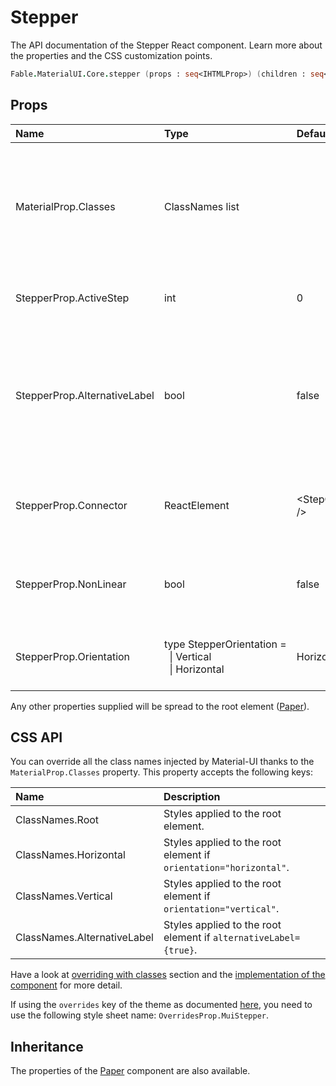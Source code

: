 # Stepper

<p class="description">The API documentation of the Stepper React component. Learn more about the properties and the CSS customization points.</p>

```fsharp
Fable.MaterialUI.Core.stepper (props : seq<IHTMLProp>) (children : seq<ReactElement>) : ReactElement
```



## Props

| Name | Type | Default | Description |
|:-----|:-----|:--------|:------------|
| <span class="prop-name">MaterialProp.Classes</span> | <span class="prop-type">ClassNames list</span> |   | Override or extend the styles applied to the component.  See CSS API below for more details.  |
| <span class="prop-name">StepperProp.ActiveStep</span> | <span class="prop-type">int</span> | <span class="prop-default">0</span> | Set the active step (zero based index). |
| <span class="prop-name">StepperProp.AlternativeLabel</span> | <span class="prop-type">bool</span> | <span class="prop-default">false</span> | If set to "true" and orientation is horizontal, then the step label will be positioned under the icon. |
| <span class="prop-name">StepperProp.Connector</span> | <span class="prop-type">ReactElement</span> | <span class="prop-default">&lt;StepConnector /></span> | A component to be placed between each step. |
| <span class="prop-name">StepperProp.NonLinear</span> | <span class="prop-type">bool</span> | <span class="prop-default">false</span> | If set the `Stepper` will not assist in controlling steps for linear flow. |
| <span class="prop-name">StepperProp.Orientation</span> | <span class="prop-type">type&nbsp;StepperOrientation&nbsp;=<br>&nbsp;&nbsp;&#124;&nbsp;Vertical<br>&nbsp;&nbsp;&#124;&nbsp;Horizontal<br></span> | <span class="prop-default">Horizontal</span> | The stepper orientation (layout flow direction). |

Any other properties supplied will be spread to the root element ([Paper](#/api/paper)).

## CSS API

You can override all the class names injected by Material-UI thanks to the `MaterialProp.Classes` property.
This property accepts the following keys:


| Name | Description |
|:-----|:------------|
| <span class="prop-name">ClassNames.Root</span> | Styles applied to the root element.
| <span class="prop-name">ClassNames.Horizontal</span> | Styles applied to the root element if `orientation="horizontal"`.
| <span class="prop-name">ClassNames.Vertical</span> | Styles applied to the root element if `orientation="vertical"`.
| <span class="prop-name">ClassNames.AlternativeLabel</span> | Styles applied to the root element if `alternativeLabel={true}`.

Have a look at [overriding with classes](#/customization/overrides) section
and the [implementation of the component](https://github.com/mui-org/material-ui/tree/master/packages/material-ui/src/Stepper/Stepper.js)
for more detail.

If using the `overrides` key of the theme as documented
[here](#/customization/themes),
you need to use the following style sheet name: `OverridesProp.MuiStepper`.

## Inheritance

The properties of the [Paper](#/api/paper) component are also available.
<!-- You can take advantage of this behavior to [target nested components](/guides/api/#spread). -->

<!--## Demos-->

<!--- [Steppers](/demos/steppers/)-->

